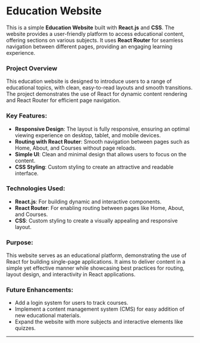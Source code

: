 # Education Website

This is a simple **Education Website** built with **React.js** and **CSS**. The website provides a user-friendly platform to access educational content, offering sections on various subjects. It uses **React Router** for seamless navigation between different pages, providing an engaging learning experience.

### Project Overview

This education website is designed to introduce users to a range of educational topics, with clean, easy-to-read layouts and smooth transitions. The project demonstrates the use of React for dynamic content rendering and React Router for efficient page navigation.

### Key Features:
- **Responsive Design**: The layout is fully responsive, ensuring an optimal viewing experience on desktop, tablet, and mobile devices.
- **Routing with React Router**: Smooth navigation between pages such as Home, About, and Courses without page reloads.
- **Simple UI**: Clean and minimal design that allows users to focus on the content.
- **CSS Styling**: Custom styling to create an attractive and readable interface.
  
### Technologies Used:
- **React.js**: For building dynamic and interactive components.
- **React Router**: For enabling routing between pages like Home, About, and Courses.
- **CSS**: Custom styling to create a visually appealing and responsive layout.

### Purpose:
This website serves as an educational platform, demonstrating the use of React for building single-page applications. It aims to deliver content in a simple yet effective manner while showcasing best practices for routing, layout design, and interactivity in React applications.

### Future Enhancements:
- Add a login system for users to track courses.
- Implement a content management system (CMS) for easy addition of new educational materials.
- Expand the website with more subjects and interactive elements like quizzes.

---  
